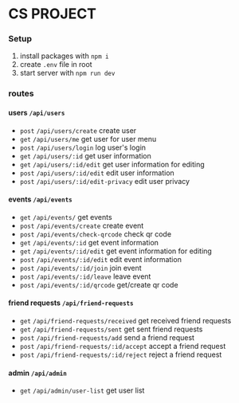 # CS PROJECT

### Setup

1. install packages with `npm i`
2. create `.env` file in root
3. start server with `npm run dev`

### routes

#### users `/api/users`

- `post` `/api/users/create` create user
- `get` `/api/users/me` get user for user menu
- `post` `/api/users/login` log user's login
- `get` `/api/users/:id` get user information
- `get` `/api/users/:id/edit` get user information for editing
- `post` `/api/users/:id/edit` edit user information
- `post` `/api/users/:id/edit-privacy` edit user privacy

#### events `/api/events`

- `get` `/api/events/` get events
- `post` `/api/events/create` create event
- `post` `/api/events/check-qrcode` check qr code
- `get` `/api/events/:id` get event information
- `get` `/api/events/:id/edit` get event information for editing
- `post` `/api/events/:id/edit` edit event information
- `post` `/api/events/:id/join` join event
- `post` `/api/events/:id/leave` leave event
- `post` `/api/events/:id/qrcode` get/create qr code

#### friend requests `/api/friend-requests`

- `get` `/api/friend-requests/received` get received friend requests
- `get` `/api/friend-requests/sent` get sent friend requests
- `post` `/api/friend-requests/add` send a friend request
- `post` `/api/friend-requests/:id/accept` accept a friend request
- `post` `/api/friend-requests/:id/reject` reject a friend request

#### admin `/api/admin`

- `get` `/api/admin/user-list` get user list